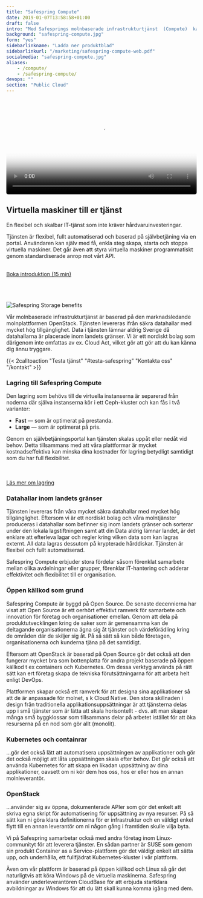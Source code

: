 ```yaml
---
title: "Safespring Compute"
date: 2019-01-07T13:58:58+01:00
draft: false
intro: "Med Safesprings molnbaserade infrastrukturtjänst  (Compute)  kan du skala upp och ner din infrastruktur efter behov. Levereras ifrån säkra datahallar inom landet."
background: "safespring-compute.jpg"
form: "yes"
sidebarlinkname: "Ladda ner produktblad"
sidebarlinkurl: "/marketing/safespring-compute-web.pdf"
socialmedia: "safespring-compute.jpg"
aliases:
    - /compute/
    - /safespring-compute/
devops: ""
section: "Public Cloud"
---
```


<video poster="/tjanster/images/safespring_compute.jpg" width="100%" style="border-radius: 5px;" controls="true">
<source type="video/mp4" src="/tjanster/images/safespring_compute.mp4">
<track src="/tjanster/images/safespring_compute.vtt" kind="subtitles" srclang="sv" label="Svenska" default>
</video>

## Virtuella maskiner till er tjänst
<div class="ingress"><p>En flexibel och skalbar IT-tjänst som inte kräver hårdvaruinvesteringar.</p></div>

Tjänsten är flexibel, fullt automatiserad och baserad på självbetjäning via en portal. Användaren kan själv med få, enkla steg skapa, starta och stoppa virtuella maskiner. Det går även att styra virtuella maskiner programmatiskt genom standardiserade anrop mot vårt API.

<br><a class="button mb-2" href="" onclick="Calendly.initPopupWidget({url: 'https://calendly.com/petter-hylin/introduktion-till-safespring'});return false;"><i class="fas fa-calendar-check"></i> Boka introduktion (15 min)</a><br><br><br><br>

![Safespring Storage benefits](/img/safespring-compute-key-points.svg)

Vår molnbaserade infrastrukturtjänst är baserad på den marknadsledande molnplattformen OpenStack. Tjänsten levereras ifrån säkra datahallar med mycket hög tillgänglighet. Data i tjänsten lämnar aldrig Sverige då datahallarna är placerade inom landets gränser. Vi är ett nordiskt bolag som därigenom inte omfattas av ex. Cloud Act, vilket gör att gör att du kan känna dig ännu tryggare.

{{< 2calltoaction "Testa tjänst" "#testa-safespring" "Kontakta oss" "/kontakt" >}}

### Lagring till Safespring Compute
Den lagring som behövs till de virtuella instanserna är separerad från noderna där själva instanserna kör i ett Ceph-kluster och kan fås i två varianter:

- **Fast** — som är optimerat på prestanda.
- **Large** — som är optimerat på pris.

Genom en självbetjäningsportal kan tjänsten skalas uppåt eller nedåt vid behov. Detta tillsammans med att våra plattformar är mycket kostnadseffektiva kan minska dina kostnader för lagring betydligt samtidigt som du har full flexibilitet.

<br><br><a href="/tjanster/safespring-storage" id="text-button">Läs mer om lagring</a>

### Datahallar inom landets gränser
Tjänsten levereras från våra mycket säkra datahallar med mycket hög tillgänglighet. Eftersom vi är ett nordiskt bolag och våra molntjänster produceras i datahallar som befinner sig inom landets gränser och sorterar under den lokala lagstiftningen samt att din Data aldrig lämnar landet, är det enklare att efterleva lagar och regler kring vilken data som kan lagras externt. All data lagras dessutom på krypterade hårddiskar. Tjänsten är flexibel och fullt automatiserad.

Safespring Compute erbjuder stora fördelar såsom förenklat samarbete mellan olika avdelningar eller grupper, förenklar IT-hantering och adderar effektivitet och flexibilitet till er organisation.

### Öppen källkod som grund
Safespring Compute är byggd på Open Source. De senaste decennierna har visat att Open Source är ett oerhört effektivt ramverk för samarbete och innovation för företag och organisationer emellan. Genom att dela på produktutvecklingen kring de saker som är gemensamma kan de deltagande organisationerna ägna sig åt tjänster och värdeförädling kring de områden där de skiljer sig åt. På så sätt så kan både företagen, organisationerna och kunderna tjäna på det samtidigt.

Eftersom att OpenStack är baserad på Open Source gör det också att den fungerar mycket bra som bottenplatta för andra projekt baserade på öppen källkod t ex containers och Kubernetes. Om dessa verktyg används på rätt sätt kan ert företag skapa de tekniska förutsättningarna för att arbeta helt enligt DevOps.

Plattformen skapar också ett ramverk för att designa sina applikationer så att de är anpassade för molnet, s k Cloud Native. Den stora skillnaden i design från traditionella applikationsuppsättningar är att tjänsterna delas upp i små tjänster som är lätta att skala horisontellt - dvs. att man skapar många små byggklossar som tillsammans delar på arbetet istället för att öka resurserna på en nod som gör allt (monolit).

### Kubernetes och containrar
 ...gör det också lätt att automatisera uppsättningen av applikationer  och gör det också möjligt att låta uppsättningen skala efter behov. Det går också att använda Kubernetes för att skapa en likadan uppsättning av dina applikationer, oavsett om ni kör dem hos oss, hos er eller hos en annan molnleverantör.

### OpenStack
...använder sig av öppna, dokumenterade APIer som gör det enkelt att skriva egna skript för automatisering för uppsättning av nya resurser. På så sätt kan ni göra klara definitionerna för er infrastruktur och en väldigt enkel flytt till en annan leverantör om ni någon gång i framtiden skulle vilja byta.

Vi på Safespring samarbetar också med andra företag inom Linux-communityt för att leverera tjänster. En sådan partner är SUSE som genom sin produkt Container as a Service-plattform gör det väldigt enkelt att sätta upp, och underhålla, ett fullfjädrat Kubernetes-kluster i vår plattform.  

Även om vår plattform är baserad på öppen källkod och Linux så går det naturligtvis att köra Windows på de virtuella maskinerna. Safespring använder underleverantören CloudBase för att erbjuda startklara avbildningar av Windows för att du lätt skall kunna komma igång med dem.
